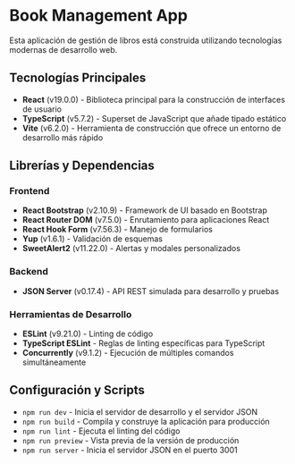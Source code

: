 # Book Management App

Esta aplicación de gestión de libros está construida utilizando tecnologías modernas de desarrollo web.

## Tecnologías Principales

- **React** (v19.0.0) - Biblioteca principal para la construcción de interfaces de usuario
- **TypeScript** (v5.7.2) - Superset de JavaScript que añade tipado estático
- **Vite** (v6.2.0) - Herramienta de construcción que ofrece un entorno de desarrollo más rápido

## Librerías y Dependencias

### Frontend
- **React Bootstrap** (v2.10.9) - Framework de UI basado en Bootstrap
- **React Router DOM** (v7.5.0) - Enrutamiento para aplicaciones React
- **React Hook Form** (v7.56.3) - Manejo de formularios
- **Yup** (v1.6.1) - Validación de esquemas
- **SweetAlert2** (v11.22.0) - Alertas y modales personalizados

### Backend
- **JSON Server** (v0.17.4) - API REST simulada para desarrollo y pruebas

### Herramientas de Desarrollo
- **ESLint** (v9.21.0) - Linting de código
- **TypeScript ESLint** - Reglas de linting específicas para TypeScript
- **Concurrently** (v9.1.2) - Ejecución de múltiples comandos simultáneamente

## Configuración y Scripts

- `npm run dev` - Inicia el servidor de desarrollo y el servidor JSON
- `npm run build` - Compila y construye la aplicación para producción
- `npm run lint` - Ejecuta el linting del código
- `npm run preview` - Vista previa de la versión de producción
- `npm run server` - Inicia el servidor JSON en el puerto 3001
